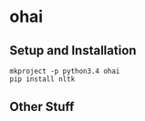 # ohai

## Setup and Installation
    mkproject -p python3.4 ohai
    pip install nltk
## Other Stuff
